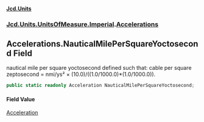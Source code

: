 #### [Jcd.Units](index.md 'index')

### [Jcd.Units.UnitsOfMeasure.Imperial](Jcd.Units.UnitsOfMeasure.Imperial.md 'Jcd.Units.UnitsOfMeasure.Imperial').[Accelerations](Accelerations.md 'Jcd.Units.UnitsOfMeasure.Imperial.Accelerations')

## Accelerations.NauticalMilePerSquareYoctosecond Field

nautical mile per square yoctosecond defined such that: cable per square zeptosecond = nmi/ys² ×
(10.0)/((1.0/1000.0)*(1.0/1000.0)).

```csharp
public static readonly Acceleration NauticalMilePerSquareYoctosecond;
```

#### Field Value

[Acceleration](Acceleration.md 'Jcd.Units.UnitTypes.Acceleration')